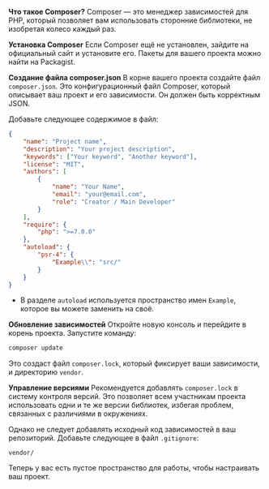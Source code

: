 **Что такое Composer?**
Composer — это менеджер зависимостей для PHP, который позволяет вам использовать сторонние библиотеки, не изобретая колесо каждый раз.

**Установка Composer**
Если Composer ещё не установлен, зайдите на официальный сайт и установите его. Пакеты для вашего проекта можно найти на Packagist.

**Создание файла composer.json**
В корне вашего проекта создайте файл `composer.json`. Это конфигурационный файл Composer, который описывает ваш проект и его зависимости. Он должен быть корректным JSON.

Добавьте следующее содержимое в файл:

```json
{
    "name": "Project name",
    "description": "Your project description",
    "keywords": ["Your keyword", "Another keyword"],
    "license": "MIT",
    "authors": [
        {
            "name": "Your Name",
            "email": "your@email.com",
            "role": "Creator / Main Developer"
        }
    ],
    "require": {
        "php": ">=7.0.0"
    },
    "autoload": {
        "psr-4": {
            "Example\\": "src/"
        }
    }
}
```

- В разделе `autoload` используется пространство имен `Example`, которое вы можете заменить на своё.

**Обновление зависимостей**
Откройте новую консоль и перейдите в корень проекта. Запустите команду:

```bash
composer update
```

Это создаст файл `composer.lock`, который фиксирует ваши зависимости, и директорию `vendor`.

**Управление версиями**
Рекомендуется добавлять `composer.lock` в систему контроля версий. Это позволяет всем участникам проекта использовать одни и те же версии библиотек, избегая проблем, связанных с различиями в окружениях.

Однако не следует добавлять исходный код зависимостей в ваш репозиторий. Добавьте следующее в файл `.gitignore`:

```
vendor/
```

Теперь у вас есть пустое пространство для работы, чтобы настраивать ваш проект.